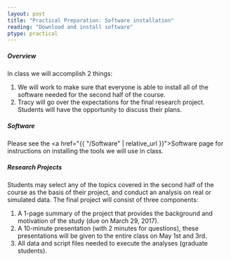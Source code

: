 ```yaml
---
layout: post
title: "Practical Preparation: Software installation"
reading: "Download and install software"
ptype: practical
---
```


##### Overview

In class we will accomplish 2 things:

1. We will work to make sure that everyone is able to install all of the software needed for the second half of the course. 
2. Tracy will go over the expectations for the final research project. Students will have the opportunity to discuss their plans.

##### Software

Please see the <a href="{{ "/Software" | relative_url }}">Software page</a> for instructions on installing the tools we will use in class.

##### Research Projects

Students may select any of the topics covered in the second half of the course as the basis of their project, and conduct an analysis on real or simulated data. The final project will consist of three components:

1. A 1-page summary of the project that provides the background and motivation of the study (due on March 29, 2017).
2. A 10-minute presentation (with 2 minutes for questions), these presentations will be given to the entire class on May 1st and 3rd.
3. All data and script files needed to execute the analyses (graduate students).
